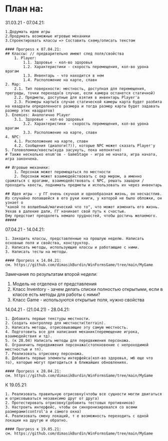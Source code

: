 # План на:
  31.03.21 - 07.04.21: 
  
    1.Додумать идею игры
    2.Продумать возможные игровые механики
    3.Спроектировать классы => Составить схему/описать текстом
    
    #### Прогреss к 07.04.21:
    ## Классы: // предварительно имеют след поля/свойства
    	1. Player: 
    		1.1. Здоровье - кол-во здоровья
    		1.2. Характеристики - скорость перемещения, кол-во урона врагам
    		1.3. Инвентарь - что находится в нем
    		1.4. Расположение на карте, спавн
	2. Map:
		2.1. Тип поверхности: местность, доступная для перемещения, преграды, точки перехода(в случае, если камера останется статичной)
		2.2. Предметы, доступные для взятия в инвентарь Player'а
		2.3. Размеры карты(в случае статической камеры карта будет разбита на квадраты определенного размера и тогда размер карты будет задавать размер этих квадратов)
	3. Enemies: Аналогично Player
		3.1. Здоровье - кол-во здоровья
    		3.2. Характеристики - скорость перемещения, кол-во урона врагам
    		3.3. Расположение на карте, спавн
	4. NPC:
		4.1. Расположение на карте, спавн
		4.2. Сообщения (диалоги(?)), которые NPC может сказать Player'у	
	5. Головоломки/квесты(куда засунуть, пока непонятно)
	# Также несколько enum'ов - GameStage - игра не начата, игра начата, игра закончена.
	
	## Игровые механики:
		1. Персонаж может перемещаться по местности
		2. Персонаж может взаимодействовать с окр миром, а именно сражаться с врагами, взаимодействовать с NPC, решать зашадки / проходить квесты, поднимать предметы и использовать их через инвентарь

 	## Идея игры - у ГГ очень скучная и однообразная жизнь, он несчастлив. Из случайно попавшейся в его руки книги, у которой не было обложки, он узнает о 
	"какой то волшебный/магический что то", что может изменить его жизнь. Уехав в далекие дали, ГГ начинает свой путь к счастью. 
	Ему предстоит преодолеть немало трудностей, чтобы достичь желаемого.
	#####
	
  07.04.21 - 14.04.21:
	
	1. Закодить классы, представленные на прошлую неделю. Написать основные поля и свойства, конструктор.
	2. Написать методы, использующие классы и работающие с ними. 
	3. Написать тесты на методы.

	#### Прогреss к 14.04.21: 
	см. https://github.com/dimasikBurdin/WinFormsGame/tree/main/MyGame

Замечания по результатам второй недели:
1. Модель не отделена от представления
2. Класс Inventory - зачем делать списки полностью открытыми, если в классе есть методы для работы с ними?
3. Класс Game - используются открытые поля, нужно свойства


 14.04.21 - (21.04.21) - 28.04.21:
 	
	1. Добавить первые текстуры местности.
	2. Создать контроллер для местности(terrain).
	3. Написать методы, отрисовывающие эту самую местность.
	4. Подготовить все для написания механик(перемещение игрока, взаимодействия и тд).
	5. (к 28.04) Написать методы для передвижения персонажа.
	6. Ограничить передвижения персонажа(столкновение с непроходимой местностью и тп).
	7. Реализовать отрисовку персонажа.
	8. Добавить первые элементы интерфейса(кол-во здоровья, мб еще что то), которые могут пригодиться в ближайших обновлениях.
	
	#### Прогреss к 28.04.21:
	см. https://github.com/dimasikBurdin/WinFormsGame/tree/main/MyGame


К 19.05.21:

	1. Реализовать правильную отрисовку(чтобы все сущности могли двигаться и отрисовываться независимо друг от друга)
	2. Протестировать отрисовку(добавить тестовых противников)
	3. Настроить интерфейс, чтобы он синхронизировался со всеми размерами(control'a и самого окна)
	4. Реализовать смену локаций, т е возможность переходить с одной локации на другую и обратно.
	
	#### Прогреss к 19.05.21:
	см. https://github.com/dimasikBurdin/WinFormsGame/tree/main/MyGame
